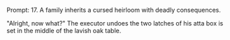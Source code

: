 Prompt:
17. A family inherits a cursed heirloom with deadly consequences.

"Alright, now what?"
The executor undoes the two latches of his atta box is set in the middle of the lavish oak table. 
